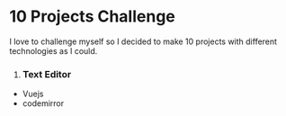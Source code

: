 # 10 Projects Challenge
I love to challenge myself so I decided to make 10 projects with different technologies as I could.
1. ### Text Editor
  * Vuejs
  * codemirror
